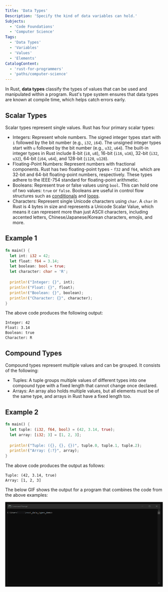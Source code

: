 ```yaml
---
Title: 'Data Types'
Description: 'Specify the kind of data variables can hold.'
Subjects:
  - 'Code Foundations'
  - 'Computer Science'
Tags:
  - 'Data Types'
  - 'Variables'
  - 'Values'
  - 'Elements'
CatalogContent:
  - 'rust-for-programmers'
  - 'paths/computer-science'
---
```


In Rust, **data types** classify the types of values that can be used and manipulated within a program. Rust's type system ensures that data types are known at compile time, which helps catch errors early.

## Scalar Types

Scalar types represent single values. Rust has four primary scalar types:

- Integers: Represent whole numbers. The signed integer types start with `i` followed by the bit number (e.g., `i32`, `i64`). The unsigned integer types start with `u` followed by the bit number (e.g., `u32`, `u64`). The built-in integer types in Rust include 8-bit (`i8`, `u8`), 16-bit (`i16`, `u16`), 32-bit (`i32`, `u32`), 64-bit (`i64`, `u64`), and 128-bit (`i128`, `u128`).
- Floating-Point Numbers: Represent numbers with fractional components. Rust has two floating-point types - `f32` and `f64`, which are 32-bit and 64-bit floating-point numbers, respectively. These types adhere to the IEEE-754 standard for floating-point arithmetic.
- Booleans: Represent true or false values using `bool`. This can hold one of two values: `true` or `false`. Booleans are useful in control flow structures such as [conditionals](https://www.codecademy.com/resources/docs/rust/conditionals) and [loops](https://www.codecademy.com/resources/docs/rust/loops).
- Characters: Represent single Unicode characters using `char`. A `char` in Rust is 4 bytes in size and represents a Unicode Scalar Value, which means it can represent more than just ASCII characters, including accented letters, Chinese/Japanese/Korean characters, emojis, and more.

## Example 1

```rust
fn main() {
  let int: i32 = 42;
  let float: f64 = 3.14;
  let boolean: bool = true;
  let character: char = 'R';
  
  println!("Integer: {}", int);
  println!("Float: {}", float);
  println!("Boolean: {}", boolean);
  println!("Character: {}", character);
}
```

The above code produces the following output:

```shell
Integer: 42
Float: 3.14
Boolean: true
Character: R
```

## Compound Types

Compound types represent multiple values and can be grouped. It consists of the following:

- Tuples: A tuple groups multiple values of different types into one compound type with a fixed length that cannot change once declared.
- Arrays: An array also holds multiple values, but all elements must be of the same type, and arrays in Rust have a fixed length too.

## Example 2

```rust
fn main() {
  let tuple: (i32, f64, bool) = (42, 3.14, true);
  let array: [i32; 3] = [1, 2, 3];
  
  println!("Tuple: ({}, {}, {})", tuple.0, tuple.1, tuple.2);
  println!("Array: {:?}", array);
}
```

The above code produces the output as follows:

```shell
Tuple: (42, 3.14, true)
Array: [1, 2, 3]
```

The below GIF shows the output for a program that combines the code from the above examples:

![Output for the code combining above examples](https://raw.githubusercontent.com/Codecademy/docs/main/media/rust-data-types.gif)
